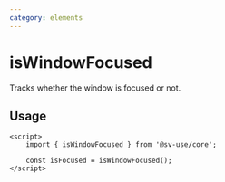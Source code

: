 ```yaml
---
category: elements
---
```


# isWindowFocused

Tracks whether the window is focused or not.

## Usage

```svelte
<script>
	import { isWindowFocused } from '@sv-use/core';

	const isFocused = isWindowFocused();
</script>
```
